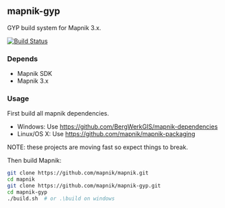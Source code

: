 ## mapnik-gyp

GYP build system for Mapnik 3.x.

[![Build Status](https://travis-ci.org/mapnik/mapnik-gyp.svg?branch=master)](https://travis-ci.org/mapnik/mapnik-gyp)

### Depends

  - Mapnik SDK
  - Mapnik 3.x

### Usage

First build all mapnik dependencies.

 - Windows: Use https://github.com/BergWerkGIS/mapnik-dependencies
 - Linux/OS X: Use https://github.com/mapnik/mapnik-packaging

NOTE: these projects are moving fast so expect things to break.

Then build Mapnik:

```sh
git clone https://github.com/mapnik/mapnik.git
cd mapnik
git clone https://github.com/mapnik/mapnik-gyp.git
cd mapnik-gyp
./build.sh  # or .\build on windows
```

